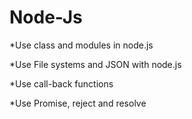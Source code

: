 # Node-Js

*Use class and modules in node.js

*Use File systems and JSON with node.js

*Use call-back functions

*Use Promise, reject and resolve


